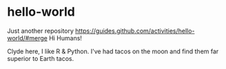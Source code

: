 # hello-world
Just another repository
https://guides.github.com/activities/hello-world/#merge
Hi Humans! 

Clyde here, I like R & Python. 
I've had tacos on the moon and find them far superior to Earth tacos.
